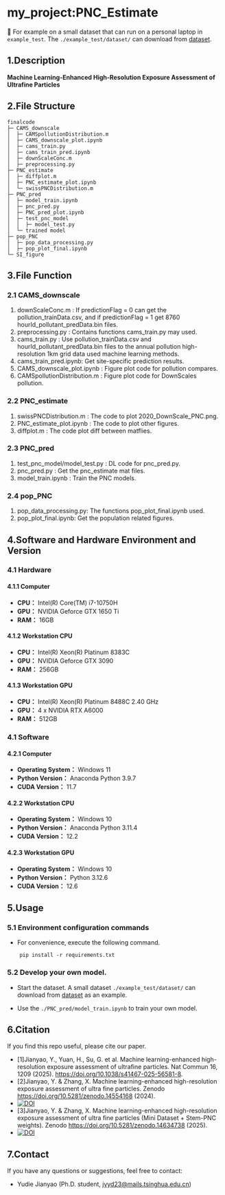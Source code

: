 <!--
 * @Author: JYYD jyyd23@mails.tsinghua.edu.cn
 * @Date: 2024-05-08 19:46:19
 * @LastEditors: JYYD jyyd23@mails.tsinghua.edu.cn
 * @LastEditTime: 2024-11-05 01:21:43
 * @FilePath: README.md
 * @Description: 
 * 
-->

# my_project:PNC_Estimate

:triangular_flag_on_post: For example on a small dataset that can run on a personal laptop in `example_test`. The `./example_test/dataset/` can download from [dataset](https://huggingface.co/jyyd23/PNC_Estimate/tree/main).

## 1.Description

**Machine Learning-Enhanced High-Resolution Exposure Assessment of Ultrafine Particles**

## 2.File Structure
```
finalcode
├─ CAMS_downscale
│  ├─ CAMSpollutionDistribution.m
│  ├─ CAMS_downscale_plot.ipynb
│  ├─ cams_train.py
│  ├─ cams_train_pred.ipynb
│  ├─ downScaleConc.m
│  ├─ preprocessing.py
├─ PNC_estimate
│  ├─ diffplot.m
│  ├─ PNC_estimate_plot.ipynb
│  └─ swissPNCDistribution.m
├─ PNC_pred
│  ├─ model_train.ipynb
│  ├─ pnc_pred.py
│  ├─ PNC_pred_plot.ipynb
│  ├─ test_pnc_model
│  │  ├─ model_test.py
│  └─ trained model
├─ pop_PNC
│  ├─ pop_data_processing.py
│  ├─ pop_plot_final.ipynb
└─ SI_figure

```

## 3.File Function

### 2.1 CAMS_downscale
1. downScaleConc.m : If predictionFlag = 0 can get the pollution_trainData.csv, and if predictionFlag = 1 get 8760 hourId_pollutant_predData.bin files.
2. preprocessing.py : Contains functions cams_train.py may used.
3. cams_train.py : Use pollution_trainData.csv and hourId_pollutant_predData.bin files to the annual pollution high-resolution 1km grid data used machine learning methods.
4. cams_train_pred.ipynb: Get site-specific prediction results.
5. CAMS_downscale_plot.ipynb : Figure plot code for pollution compares.
6. CAMSpollutionDistribution.m : Figure plot code for DownScales pollution.

### 2.2 PNC_estimate
1. swissPNCDistribution.m : The code to plot 2020_DownScale_PNC.png.
2. PNC_estimate_plot.ipynb : The code to plot other figures.
3. diffplot.m : The code plot diff between matflies.

### 2.3 PNC_pred
1.  test_pnc_model/model_test.py : DL code for pnc_pred.py.
2.  pnc_pred.py : Get the pnc_estimate mat files.
3.  model_train.ipynb : Train the PNC models.

### 2.4 pop_PNC
1. pop_data_processing.py: The functions pop_plot_final.ipynb used.
2. pop_plot_final.ipynb: Get the population related figures.


## 4.Software and Hardware Environment and Version

### 4.1 Hardware

#### 4.1.1 Computer
+ **CPU：** Intel(R) Core(TM) i7-10750H
+ **GPU：** NVIDIA Geforce GTX 1650 Ti
+ **RAM：** 16GB

#### 4.1.2 Workstation CPU
+ **CPU：** Intel(R) Xeon(R) Platinum 8383C
+ **GPU：** NVIDIA Geforce GTX 3090
+ **RAM：** 256GB

#### 4.1.3 Workstation GPU
+ **CPU：** Intel(R) Xeon(R) Platinum 8488C 2.40 GHz
+ **GPU：** 4 x NVIDIA RTX A6000
+ **RAM：** 512GB

### 4.1 Software

#### 4.2.1 Computer
* **Operating System：** Windows 11
* **Python Version：** Anaconda Python 3.9.7
* **CUDA Version：** 11.7

#### 4.2.2 Workstation CPU
* **Operating System：** Windows 10
* **Python Version：** Anaconda Python 3.11.4
* **CUDA Version：** 12.2

#### 4.2.3 Workstation GPU
* **Operating System：** Windows 10
* **Python Version：** Python 3.12.6
* **CUDA Version：** 12.6

## 5.Usage

### 5.1 Environment configuration commands
- For convenience, execute the following command.

```
    pip install -r requirements.txt
```

### 5.2 Develop your own model.
- Start the dataset. A small dataset `./example_test/dataset/` can download from [dataset](https://huggingface.co/jyyd23/PNC_Estimate/blob/main/dataset) as an example.

- Use the `./PNC_pred/model_train.ipynb` to train your own model.


## 6.Citation

If you find this repo useful, please cite our paper.

- [1]Jianyao, Y., Yuan, H., Su, G. et al. Machine learning-enhanced high-resolution exposure assessment of ultrafine particles. Nat Commun 16, 1209 (2025). https://doi.org/10.1038/s41467-025-56581-8.
- [2]Jianyao, Y. & Zhang, X. Machine learning-enhanced high-resolution exposure assessment of ultra fine particles. Zenodo https://doi.org/10.5281/zenodo.14554168 (2024).
- [![DOI](https://zenodo.org/badge/DOI/10.5281/zenodo.14554168.svg)](https://doi.org/10.5281/zenodo.14554168 (2024))
- [3]Jianyao, Y. & Zhang, X. Machine learning-enhanced high-resolution exposure assessment of ultra fine particles (Mini Dataset + Stem-PNC weights). Zenodo https://doi.org/10.5281/zenodo.14634738 (2025).
- [![DOI](https://zenodo.org/badge/DOI/10.5281/zenodo.14634738.svg)](https://doi.org/10.5281/zenodo.14634738 (2025))


## 7.Contact
If you have any questions or suggestions, feel free to contact:
- Yudie Jianyao (Ph.D. student, jyyd23@mails.tsinghua.edu.cn)
